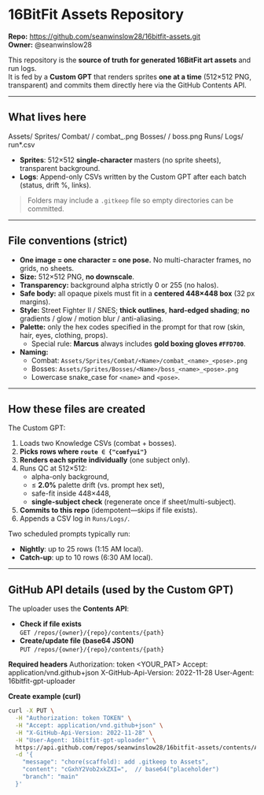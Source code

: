 # 16BitFit Assets Repository

**Repo:** https://github.com/seanwinslow28/16bitfit-assets.git  
**Owner:** @seanwinslow28

This repository is the **source of truth for generated 16BitFit art assets** and run logs.  
It is fed by a **Custom GPT** that renders sprites **one at a time** (512×512 PNG, transparent) and commits them directly here via the GitHub Contents API.

---

## What lives here

Assets/
Sprites/
Combat/
<FighterName>/
combat_<fighter><pose>.png
Bosses/
<BossName>/
boss<boss><pose>.png
Runs/
Logs/
run*.csv


- **Sprites**: 512×512 **single-character** masters (no sprite sheets), transparent background.
- **Logs**: Append-only CSVs written by the Custom GPT after each batch (status, drift %, links).

> Folders may include a `.gitkeep` file so empty directories can be committed.

---

## File conventions (strict)

- **One image = one character = one pose.** No multi-character frames, no grids, no sheets.
- **Size:** 512×512 PNG, **no downscale**.
- **Transparency:** background alpha strictly 0 or 255 (no halos).
- **Safe body:** all opaque pixels must fit in a **centered 448×448 box** (32 px margins).
- **Style:** Street Fighter II / SNES; **thick outlines**, **hard-edged shading**; **no** gradients / glow / motion blur / anti-aliasing.
- **Palette:** only the hex codes specified in the prompt for that row (skin, hair, eyes, clothing, props).  
  - Special rule: **Marcus** always includes **gold boxing gloves `#FFD700`**.
- **Naming:**
  - Combat: `Assets/Sprites/Combat/<Name>/combat_<name>_<pose>.png`
  - Bosses: `Assets/Sprites/Bosses/<Name>/boss_<name>_<pose>.png`
  - Lowercase snake_case for `<name>` and `<pose>`.

---

## How these files are created

The Custom GPT:
1. Loads two Knowledge CSVs (combat + bosses).
2. **Picks rows where `route ∈ {"comfyui"}`** 
3. **Renders each sprite individually** (one subject only).
4. Runs QC at 512×512:
   - alpha-only background,
   - ≤ **2.0%** palette drift (vs. prompt hex set),
   - safe-fit inside 448×448,
   - **single-subject check** (regenerate once if sheet/multi-subject).
5. **Commits to this repo** (idempotent—skips if file exists).
6. Appends a CSV log in `Runs/Logs/`.

Two scheduled prompts typically run:
- **Nightly**: up to 25 rows (1:15 AM local).
- **Catch-up**: up to 10 rows (6:30 AM local).

---

## GitHub API details (used by the Custom GPT)

The uploader uses the **Contents API**:

- **Check if file exists**  
  `GET /repos/{owner}/{repo}/contents/{path}`
- **Create/update file (base64 JSON)**  
  `PUT /repos/{owner}/{repo}/contents/{path}`

**Required headers**
Authorization: token <YOUR_PAT>
Accept: application/vnd.github+json
X-GitHub-Api-Version: 2022-11-28
User-Agent: 16bitfit-gpt-uploader


**Create example (curl)**
```bash
curl -X PUT \
  -H "Authorization: token TOKEN" \
  -H "Accept: application/vnd.github+json" \
  -H "X-GitHub-Api-Version: 2022-11-28" \
  -H "User-Agent: 16bitfit-gpt-uploader" \
  https://api.github.com/repos/seanwinslow28/16bitfit-assets/contents/Assets/.gitkeep \
  -d '{
    "message": "chore(scaffold): add .gitkeep to Assets",
    "content": "cGxhY2Vob2xkZXI=",  // base64("placeholder")
    "branch": "main"
  }'


